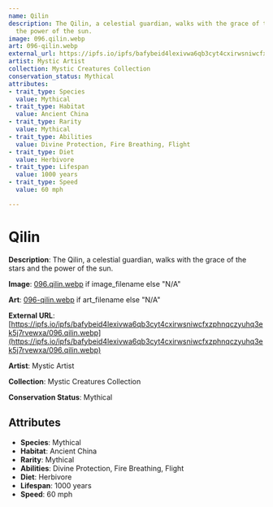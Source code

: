 ```yaml
---
name: Qilin
description: The Qilin, a celestial guardian, walks with the grace of the stars and
  the power of the sun.
image: 096.qilin.webp
art: 096-qilin.webp
external_url: https://ipfs.io/ipfs/bafybeid4lexivwa6qb3cyt4cxirwsniwcfxzphnqczyuhq3ek5j7rvewxa/096.qilin.webp
artist: Mystic Artist
collection: Mystic Creatures Collection
conservation_status: Mythical
attributes:
- trait_type: Species
  value: Mythical
- trait_type: Habitat
  value: Ancient China
- trait_type: Rarity
  value: Mythical
- trait_type: Abilities
  value: Divine Protection, Fire Breathing, Flight
- trait_type: Diet
  value: Herbivore
- trait_type: Lifespan
  value: 1000 years
- trait_type: Speed
  value: 60 mph

---
```


# Qilin

**Description**: The Qilin, a celestial guardian, walks with the grace of the stars and the power of the sun.

**Image**: [096.qilin.webp](./096.qilin.webp) if image_filename else "N/A"

**Art**: [096-qilin.webp](./096-qilin.webp) if art_filename else "N/A"

**External URL**: [https://ipfs.io/ipfs/bafybeid4lexivwa6qb3cyt4cxirwsniwcfxzphnqczyuhq3ek5j7rvewxa/096.qilin.webp](https://ipfs.io/ipfs/bafybeid4lexivwa6qb3cyt4cxirwsniwcfxzphnqczyuhq3ek5j7rvewxa/096.qilin.webp)

**Artist**: Mystic Artist

**Collection**: Mystic Creatures Collection

**Conservation Status**: Mythical

## Attributes
- **Species**: Mythical
- **Habitat**: Ancient China
- **Rarity**: Mythical
- **Abilities**: Divine Protection, Fire Breathing, Flight
- **Diet**: Herbivore
- **Lifespan**: 1000 years
- **Speed**: 60 mph
